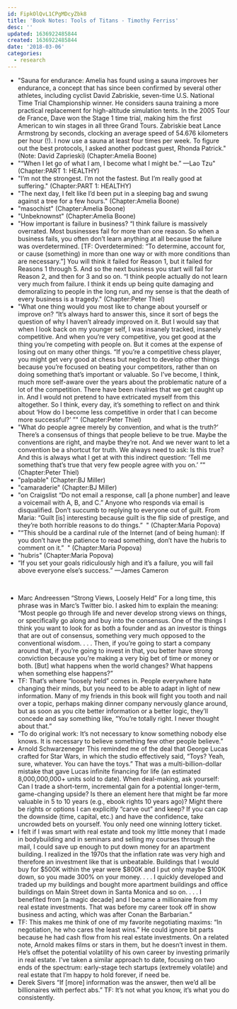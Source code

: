 ```yaml
---
id: FipkOlQvL1CPgMDcyZbk8
title: 'Book Notes: Tools of Titans - Timothy Ferriss'
desc: ''
updated: 1636922485844
created: 1636922485844
date: '2018-03-06'
categories:
  - research
---
```


- "Sauna for endurance: Amelia has found using a sauna improves her endurance, a concept that has since been confirmed by several other athletes, including cyclist David Zabriskie, seven-time U.S. National Time Trial Championship winner. He considers sauna training a more practical replacement for high-altitude simulation tents. In the 2005 Tour de France, Dave won the Stage 1 time trial, making him the first American to win stages in all three Grand Tours. Zabriskie beat Lance Armstrong by seconds, clocking an average speed of 54.676 kilometers per hour (!). I now use a sauna at least four times per week. To figure out the best protocols, I asked another podcast guest, Rhonda Patrick." (Note: David Zaprieski) (Chapter:Amelia Boone)
- "“When I let go of what I am, I become what I might be.” —Lao Tzu" (Chapter:PART 1: HEALTHY)
- "I’m not the strongest. I’m not the fastest. But I’m really good at suffering." (Chapter:PART 1: HEALTHY)
- "The next day, I felt like I’d been put in a sleeping bag and swung against a tree for a few hours." (Chapter:Amelia Boone)
- "masochist" (Chapter:Amelia Boone)
- "Unbeknownst" (Chapter:Amelia Boone)
- "How important is failure in business? “I think failure is massively overrated. Most businesses fail for more than one reason. So when a business fails, you often don’t learn anything at all because the failure was overdetermined. \[TF: Overdetermined: “To determine, account for, or cause (something) in more than one way or with more conditions than are necessary.”\] You will think it failed for Reason 1, but it failed for Reasons 1 through 5. And so the next business you start will fail for Reason 2, and then for 3 and so on. “I think people actually do not learn very much from failure. I think it ends up being quite damaging and demoralizing to people in the long run, and my sense is that the death of every business is a tragedy." (Chapter:Peter Thiel)
- "What one thing would you most like to change about yourself or improve on? “It’s always hard to answer this, since it sort of begs the question of why I haven’t already improved on it. But I would say that when I look back on my younger self, I was insanely tracked, insanely competitive. And when you’re very competitive, you get good at the thing you’re competing with people on. But it comes at the expense of losing out on many other things. “If you’re a competitive chess player, you might get very good at chess but neglect to develop other things because you’re focused on beating your competitors, rather than on doing something that’s important or valuable. So I’ve become, I think, much more self-aware over the years about the problematic nature of a lot of the competition. There have been rivalries that we get caught up in. And I would not pretend to have extricated myself from this altogether. So I think, every day, it’s something to reflect on and think about ‘How do I become less competitive in order that I can become more successful?’ ”" (Chapter:Peter Thiel)
- "What do people agree merely by convention, and what is the truth?’ There’s a consensus of things that people believe to be true. Maybe the conventions are right, and maybe they’re not. And we never want to let a convention be a shortcut for truth. We always need to ask: Is this true? And this is always what I get at with this indirect question: ‘Tell me something that’s true that very few people agree with you on.’ ”" (Chapter:Peter Thiel)
- "palpable" (Chapter:BJ Miller)
- "camaraderie" (Chapter:BJ Miller)
- "on Craigslist “Do not email a response, call \[a phone number\] and leave a voicemail with A, B, and C.” Anyone who responds via email is disqualified. Don’t succumb to replying to everyone out of guilt. From Maria: “Guilt \[is\] interesting because guilt is the flip side of prestige, and they’re both horrible reasons to do things.”  " (Chapter:Maria Popova)
- "“This should be a cardinal rule of the Internet (and of being human): If you don’t have the patience to read something, don’t have the hubris to comment on it.”  " (Chapter:Maria Popova)
- "hubris" (Chapter:Maria Popova)
- “If you set your goals ridiculously high and it’s a failure, you will fail above everyone else’s success.” —James Cameron

 

- Marc Andreessen “Strong Views, Loosely Held” For a long time, this phrase was in Marc’s Twitter bio. I asked him to explain the meaning: “Most people go through life and never develop strong views on things, or specifically go along and buy into the consensus. One of the things I think you want to look for as both a founder and as an investor is things that are out of consensus, something very much opposed to the conventional wisdom. . . . Then, if you’re going to start a company around that, if you’re going to invest in that, you better have strong conviction because you’re making a very big bet of time or money or both. \[But\] what happens when the world changes? What happens when something else happens?”
- TF: That’s where “loosely held” comes in. People everywhere hate changing their minds, but you need to be able to adapt in light of new information. Many of my friends in this book will fight you tooth and nail over a topic, perhaps making dinner company nervously glance around, but as soon as you cite better information or a better logic, they’ll concede and say something like, “You’re totally right. I never thought about that.”
- “To do original work: It’s not necessary to know something nobody else knows. It is necessary to believe something few other people believe.”
- Arnold Schwarzeneger This reminded me of the deal that George Lucas crafted for Star Wars, in which the studio effectively said, “Toys? Yeah, sure, whatever. You can have the toys.” That was a multi-billion-dollar mistake that gave Lucas infinite financing for life (an estimated 8,000,000,000+ units sold to date). When deal-making, ask yourself: Can I trade a short-term, incremental gain for a potential longer-term, game-changing upside? Is there an element here that might be far more valuable in 5 to 10 years (e.g., ebook rights 10 years ago)? Might there be rights or options I can explicitly “carve out” and keep? If you can cap the downside (time, capital, etc.) and have the confidence, take uncrowded bets on yourself. You only need one winning lottery ticket.
- I felt if I was smart with real estate and took my little money that I made in bodybuilding and in seminars and selling my courses through the mail, I could save up enough to put down money for an apartment building. I realized in the 1970s that the inflation rate was very high and therefore an investment like that is unbeatable. Buildings that I would buy for $500K within the year were $800K and I put only maybe $100K down, so you made 300% on your money. . . . I quickly developed and traded up my buildings and bought more apartment buildings and office buildings on Main Street down in Santa Monica and so on. . . . I benefited from \[a magic decade\] and I became a millionaire from my real estate investments. That was before my career took off in show business and acting, which was after Conan the Barbarian.”
- TF: This makes me think of one of my favorite negotiating maxims: “In negotiation, he who cares the least wins.” He could ignore bit parts because he had cash flow from his real estate investments. On a related note, Arnold makes films or stars in them, but he doesn’t invest in them. He’s offset the potential volatility of his own career by investing primarily in real estate. I’ve taken a similar approach to date, focusing on two ends of the spectrum: early-stage tech startups (extremely volatile) and real estate that I’m happy to hold forever, if need be.
- Derek Sivers “If \[more\] information was the answer, then we’d all be billionaires with perfect abs.” TF: It’s not what you know, it’s what you do consistently.
